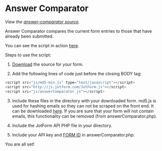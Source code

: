 Answer Comparator
================================

*View the [answer-comparator source](https://github.com/jotform/api-use-cases/tree/master/answer-comparator).*

Answer Comparator compares the current form entries to those that have already been submitted.

You can see the script in action [here](http://www.jotform.com/answer-comparator).

Steps to use the script:

1. [Download](http://www.jotform.com/help/104-How-to-Download-a-Source-Code-of-your-Form) the source for your form.

2. Add the following lines of code just before the closing BODY tag:
```javascript
<script src="js/md5-min.js" type="text/javascript"></script>
<script src="http://js.jotform.com/JotForm.js"></script>
<script src="js/answerComparator.js"></script>
```

3. Include these files in the directory with your downloaded form. md5.js is used for hashing emails so they can not be scraped on the front end.  It can be downloaded [here](https://code.google.com/p/crypto-js/downloads/detail?name=2.3.0-md5-min.js&can=4&q=). If you are sure that your form will not contain emails, this functionality can be removed (from answerComparator.php).

4. Include the JotForm API PHP file in your directory.

5. Include your API key and [FORM ID](http://www.jotform.com/get-form-info) in answerComparator.php.

You are all set!
